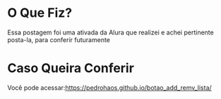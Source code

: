 # O Que Fiz?
Essa postagem foi uma ativada da Alura que realizei e achei pertinente posta-la, para conferir futuramente
# Caso Queira Conferir
Você pode acessar:https://pedrohaos.github.io/botao_add_remv_lista/
